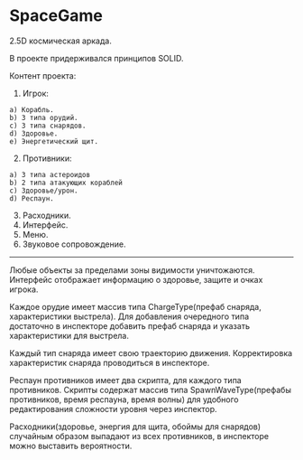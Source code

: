 # SpaceGame

2.5D космическая аркада.

В проекте придерживался принципов SOLID.

Контент проекта:
  1) Игрок:
  
    a) Корабль.
    b) 3 типа орудий.
    c) 3 типа снарядов.
    d) Здоровье.
    e) Энергетический щит.

  2) Противники:
  
    a) 3 типа астероидов
    b) 2 типа атакующих кораблей
    c) Здоровье/урон.
    d) Респаун.

  3) Расходники.
  4) Интерфейс.
  5) Меню.
  6) Звуковое сопровождение.
____________________________________________

Любые объекты за пределами зоны видимости уничтожаются.
Интерфейс отображает информацию о здоровье, защите и очках игрока.

Каждое орудие имеет массив типа ChargeType(префаб снаряда, характеристики выстрела).
Для добавления очередного типа достаточно в инспекторе добавить префаб снаряда и указать характеристики для выстрела.

Каждый тип снаряда имеет свою траекторию движения.
Корректировка характеристик снаряда проводиться в инспекторе.

Респаун противников имеет два скрипта, для каждого типа противников.
Скрипты содержат массив типа SpawnWaveType(префабы противников, время респауна, время волны)
для удобного редактирования сложности уровня через инспектор.

Расходники(здоровье, энергия для щита, обоймы для снарядов) случайным образом выпадают из всех противников,
в инспекторе можно выставить вероятности.
